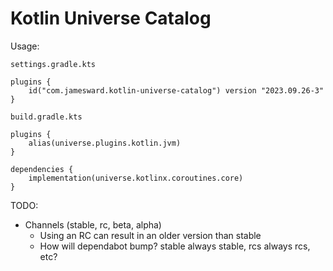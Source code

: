# Kotlin Universe Catalog

Usage:

`settings.gradle.kts`
```
plugins {
    id("com.jamesward.kotlin-universe-catalog") version "2023.09.26-3"
}
```

`build.gradle.kts`
```
plugins {
    alias(universe.plugins.kotlin.jvm)
}

dependencies {
    implementation(universe.kotlinx.coroutines.core)
}
```


TODO:
- Channels (stable, rc, beta, alpha)
  - Using an RC can result in an older version than stable
  - How will dependabot bump? stable always stable, rcs always rcs, etc?
